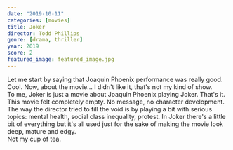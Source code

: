 ```yaml
---
date: "2019-10-11"
categories: [movies]
title: Joker
director: Todd Phillips
genre: [drama, thriller]
year: 2019
score: 2
featured_image: featured_image.jpg
---
```


Let me start by saying that Joaquin Phoenix performance was really good.  
Cool. Now, about the movie... I didn't like it, that's not my kind of show.  
To me, Joker is just a movie about Joaquin Phoenix playing Joker. That's it.  
This movie felt completely empty. No message, no character development.  
The way the director tried to fill the void is by playing a bit with serious topics: mental health, social class inequality, protest. In Joker there's a little bit of everything but it's all used just for the sake of making the movie look deep, mature and edgy.  
Not my cup of tea.
